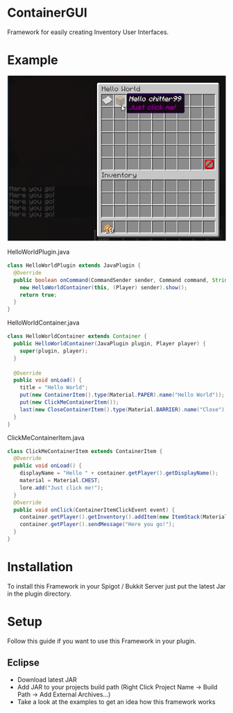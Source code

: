 # ContainerGUI
Framework for easily creating Inventory User Interfaces.

# Example
![Example of Framework](https://github.com/chitter99/ContainerGUI/blob/master/screenshots/example1.png?raw=true)

HelloWorldPlugin.java
```java
class HelloWorldPlugin extends JavaPlugin {
  @Override
  public boolean onCommand(CommandSender sender, Command command, String label, String[] args) {
    new HelloWorldContainer(this, (Player) sender).show();
    return true;
  }
}
```

HelloWorldContainer.java
```java
class HelloWorldContainer extends Container {
  public HelloWorldContainer(JavaPlugin plugin, Player player) {
    super(plugin, player);
  }
  
  @Override
  public void onLoad() {
    title = "Hello World";
    put(new ContainerItem().type(Material.PAPER).name("Hello World"));
    put(new ClickMeContainerItem());
    last(new CloseContainerItem().type(Material.BARRIER).name("Close"));
  }
}
```

ClickMeContainerItem.java
```java
class ClickMeContainerItem extends ContainerItem {
  @Override
  public void onLoad() {
    displayName = "Hello " + container.getPlayer().getDisplayName();
    material = Material.CHEST;
    lore.add("Just click me!");
  }
  @Override
  public void onClick(ContainerItemClickEvent event) {
    container.getPlayer().getInventory().addItem(new ItemStack(Material.BAKED_POTATO));
    container.getPlayer().sendMessage("Here you go!");
  }
}
```

# Installation
To install this Framework in your Spigot / Bukkit Server just put the latest Jar in the plugin directory.

# Setup
Follow this guide if you want to use this Framework in your plugin.

## Eclipse
* Download latest JAR
* Add JAR to your projects build path (Right Click Project Name -> Build Path -> Add External Archives...)
* Take a look at the examples to get an idea how this framework works

